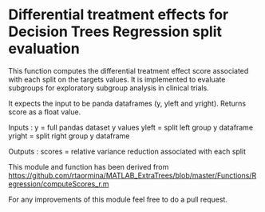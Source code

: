 # Differential treatment effects for Decision Trees Regression split evaluation

This function computes the differential treatment effect score associated with each split on the targets values. It is implemented to evaluate subgroups for exploratory subgroup analysis in clinical trials.

It expects the input to be panda dataframes (y, yleft and yright). Returns score as a float value.

Inputs :
y         = full pandas dataset y values
yleft     = split left group y dataframe
yright     = split right group y dataframe

Outputs :
scores    = relative variance reduction associated with each split


This module and function has been derived from https://github.com/rtaormina/MATLAB_ExtraTrees/blob/master/Functions/Regression/computeScores_r.m

For any improvements of this module feel free to do a pull request.
